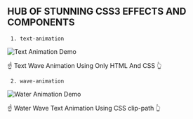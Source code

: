 ## HUB OF STUNNING CSS3 EFFECTS AND COMPONENTS

     1. text-animation

![Text Animation Demo](https://user-images.githubusercontent.com/54312264/164391798-9f8757b5-e643-4984-8176-047c2909f8be.gif)

☝ Text Wave Animation Using Only HTML And CSS 👆

     2. wave-animation

![Water Animation Demo](https://user-images.githubusercontent.com/54312264/164391598-16f46231-97d1-4ade-a90c-1a072c13d944.gif)

☝ Water Wave Text Animation Using CSS clip-path 👆
